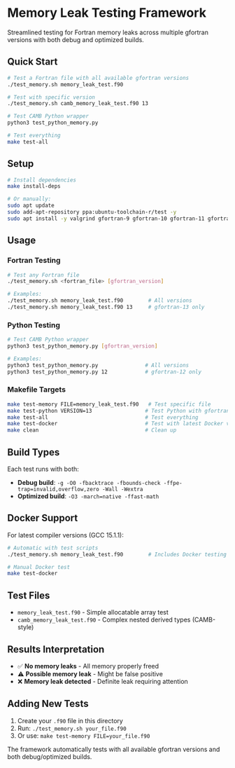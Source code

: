 # Memory Leak Testing Framework

Streamlined testing for Fortran memory leaks across multiple gfortran versions with both debug and optimized builds.

## Quick Start

```bash
# Test a Fortran file with all available gfortran versions
./test_memory.sh memory_leak_test.f90

# Test with specific version
./test_memory.sh camb_memory_leak_test.f90 13

# Test CAMB Python wrapper
python3 test_python_memory.py

# Test everything
make test-all
```

## Setup

```bash
# Install dependencies
make install-deps

# Or manually:
sudo apt update
sudo add-apt-repository ppa:ubuntu-toolchain-r/test -y
sudo apt install -y valgrind gfortran-9 gfortran-10 gfortran-11 gfortran-12 gfortran-13
```

## Usage

### Fortran Testing

```bash
# Test any Fortran file
./test_memory.sh <fortran_file> [gfortran_version]

# Examples:
./test_memory.sh memory_leak_test.f90        # All versions
./test_memory.sh memory_leak_test.f90 13     # gfortran-13 only
```

### Python Testing

```bash
# Test CAMB Python wrapper
python3 test_python_memory.py [gfortran_version]

# Examples:
python3 test_python_memory.py               # All versions
python3 test_python_memory.py 12            # gfortran-12 only
```

### Makefile Targets

```bash
make test-memory FILE=memory_leak_test.f90   # Test specific file
make test-python VERSION=13                 # Test Python with gfortran-13
make test-all                               # Test everything
make test-docker                            # Test with latest Docker versions
make clean                                  # Clean up
```

## Build Types

Each test runs with both:
- **Debug build**: `-g -O0 -fbacktrace -fbounds-check -ffpe-trap=invalid,overflow,zero -Wall -Wextra`
- **Optimized build**: `-O3 -march=native -ffast-math`

## Docker Support

For latest compiler versions (GCC 15.1.1):
```bash
# Automatic with test scripts
./test_memory.sh memory_leak_test.f90        # Includes Docker testing

# Manual Docker test
make test-docker
```

## Test Files

- `memory_leak_test.f90` - Simple allocatable array test
- `camb_memory_leak_test.f90` - Complex nested derived types (CAMB-style)

## Results Interpretation

- ✅ **No memory leaks** - All memory properly freed
- ⚠️ **Possible memory leak** - Might be false positive
- ❌ **Memory leak detected** - Definite leak requiring attention

## Adding New Tests

1. Create your `.f90` file in this directory
2. Run: `./test_memory.sh your_file.f90`
3. Or use: `make test-memory FILE=your_file.f90`

The framework automatically tests with all available gfortran versions and both debug/optimized builds.
